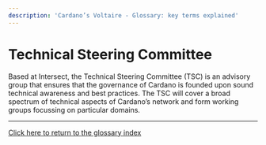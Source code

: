 ```yaml
---
description: 'Cardano’s Voltaire - Glossary: key terms explained'
---
```


# Technical Steering Committee

Based at Intersect, the Technical Steering Committee (TSC) is an advisory group that ensures that the governance of Cardano is founded upon sound technical awareness and best practices. The TSC will cover a broad spectrum of technical aspects of Cardano’s network and form working groups focussing on particular domains.

***

[Click here to return to the glossary index](../)
